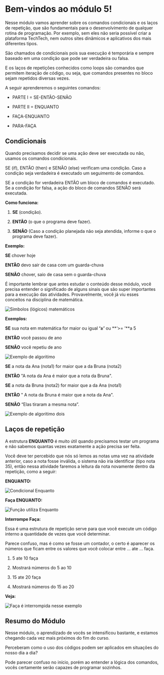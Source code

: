 # Bem-vindos ao módulo 5!

Nesse módulo vamos aprender sobre os comandos condicionais e os laços de repetição, que são fundamentais para o desenvolvimento de qualquer rotina de programação. Por exemplo, sem eles não seria possível criar a plataforma TechTech, nem outros sites dinâmicos e aplicativos dos mais diferentes tipos.  

São chamados de condicionais pois sua execução é temporária e sempre baseado em uma condição que pode ser verdadeira ou falsa.  

E os laços de repetições conhecidos como loops são comandos que permitem iteração de código, ou seja, que comandos presentes no bloco sejam repetidos diversas vezes.  

A seguir aprenderemos o seguintes comandos:

- PARTE I = SE-ENTÃO-SENÃO

- PARTE II = ENQUANTO

- FAÇA-ENQUANTO

- PARA-FAÇA



## **Condicionais**



Quando precisamos decidir se uma ação deve ser executada ou não, usamos os comandos condicionais.  

SE (if), ENTÃO (then) e SENÃO (else) verificam uma condição. Caso a condição seja verdadeira é executado um seguimento de comandos.  

SE a condição for verdadeira ENTÃO um bloco de comandos é executado. Se a condição for falsa, a ação do bloco de comandos SENÃO será executada.  

**Como funciona:**

1.	**SE** (condição).

2.	**ENTÃO** (o que o programa deve fazer).

3.	**SENÃO** (Caso a condição planejada não seja atendida, informe o que o programa deve fazer). 



**Exemplo:**



**SE** chover hoje

**ENTÃO** devo sair de casa com um guarda-chuva 

**SENÃO** chover, saio de casa sem o guarda-chuva



É importante lembrar que antes estudar o conteúdo desse módulo, você precisa entender o significado de alguns sinais que são super importantes para a execução das atividades. Provavelmente, você já viu esses conceitos na disciplina de matemática.



![Simbolos (lógicos) matemáticos](https://drive.google.com/drive/u/0/folders/1et_jbN_IRpoCE7-Lz8L4mHWWYKYenMgi)



**Exemplos:**

**SE** sua nota em matemática for maior ou igual **‘≥’** ou **‘>= ’**a 5

**ENTÃO** você passou de ano

**SENÃO** você repetiu de ano 



![Exemplo de algoritimo](https://drive.google.com/drive/u/0/folders/1et_jbN_IRpoCE7-Lz8L4mHWWYKYenMgi)



**SE** a nota da Ana (nota1) for maior que a da Bruna (nota2)

**ENTÃO** "A nota da Ana é maior que a nota da Bruna".  

**SE** a nota da Bruna (nota2) for maior que a da Ana (nota1)

**ENTÃO**	" A nota da Bruna é maior que a nota da Ana".  

**SENÃO** “Elas tiraram a mesma nota”.  



![Exemplo de algoritimo dois](https://drive.google.com/drive/u/0/folders/1et_jbN_IRpoCE7-Lz8L4mHWWYKYenMgi)



## **Laços de repetição**



A estrutura **ENQUANTO** é muito útil quando precisamos testar um programa e não sabemos quantas vezes exatamente a ação precisa ser feita.  

Você deve ter percebido que nós só lemos as notas uma vez na atividade anterior, caso a nota fosse inválida, o sistema não iria identificar (tipo nota 35), então nessa atividade faremos a leitura da nota novamente dentro da repetição, como a seguir:  



**ENQUANTO:**



![Condicional Enquanto](https://drive.google.com/drive/u/0/folders/1et_jbN_IRpoCE7-Lz8L4mHWWYKYenMgi)



**Faça ENQUANTO:**



![Função utiliza Enquanto](https://drive.google.com/drive/u/0/folders/1et_jbN_IRpoCE7-Lz8L4mHWWYKYenMgi)



**Interrompe Faça:** 



Essa é uma estrutura de repetição serve para que você execute um código interno a quantidade de vezes que você determinar.  

Parece confuso, mas é como se fosse um contador, o certo é aparecer os números que ficam entre os valores que você colocar entre ... ate ... faça.  

1. 5 ate 10 faça

2. Mostrará números do 5 ao 10

3. 15 ate 20 faça

4. Mostrará números do 15 ao 20

**Veja:**



![Faça é interrompida nesse exemplo](https://drive.google.com/drive/u/0/folders/1et_jbN_IRpoCE7-Lz8L4mHWWYKYenMgi) 



## **Resumo do Módulo**



Nesse módulo, o aprendizado de vocês se intensificou bastante, e estamos chegando cada vez mais próximos do fim do curso.  

Perceberam como o uso dos códigos podem ser aplicados em situações do nosso dia a dia?  

Pode parecer confuso no início, porém ao entender a lógica dos comandos, vocês certamente serão capazes de programar sozinhos.  







